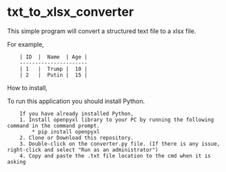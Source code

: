 # txt_to_xlsx_converter
This simple program will convert a structured text file to a xlsx file. 

For example,

        | ID  |  Name  | Age |
        ----------------------
        | 1   |  Trump |  10 |
        | 2   |  Putin |  15 |

How to install,

To run this application you should install Python.

        If you have already installed Python,
        1. Install openpyxl library to your PC by running the following command in the command prompt.
            * pip install openpyxl
        2. Clone or Download this repository.
        3. Double-click on the converter.py file. (If there is any issue, right-click and select "Run as an administrator")
        4. Copy and paste the .txt file location to the cmd when it is asking
